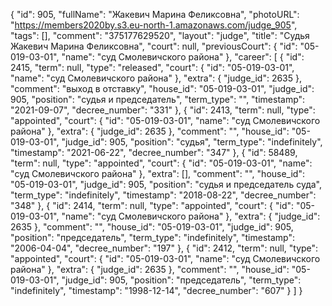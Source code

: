 {
    "id": 905,
    "fullName": "Жакевич Марина Феликсовна",
    "photoURL": "https://members2020by.s3.eu-north-1.amazonaws.com/judge_905",
    "tags": [],
    "comment": "375177629520",
    "layout": "judge",
    "title": "Судья Жакевич Марина Феликсовна",
    "court": null,
    "previousCourt": {
        "id": "05-019-03-01",
        "name": "суд Смолевичского района"
    },
    "career": [
        {
            "id": 2415,
            "term": null,
            "type": "released",
            "court": {
                "id": "05-019-03-01",
                "name": "суд Смолевичского района"
            },
            "extra": {
                "judge_id": 2635
            },
            "comment": "выход в отставку",
            "house_id": "05-019-03-01",
            "judge_id": 905,
            "position": "судья и председатель",
            "term_type": "",
            "timestamp": "2021-09-07",
            "decree_number": "331"
        },
        {
            "id": 2413,
            "term": null,
            "type": "appointed",
            "court": {
                "id": "05-019-03-01",
                "name": "суд Смолевичского района"
            },
            "extra": {
                "judge_id": 2635
            },
            "comment": "",
            "house_id": "05-019-03-01",
            "judge_id": 905,
            "position": "судья",
            "term_type": "indefinitely",
            "timestamp": "2021-06-22",
            "decree_number": "347"
        },
        {
            "id": 58489,
            "term": null,
            "type": "appointed",
            "court": {
                "id": "05-019-03-01",
                "name": "суд Смолевичского района"
            },
            "extra": [],
            "comment": "",
            "house_id": "05-019-03-01",
            "judge_id": 905,
            "position": "судья и председатель суда",
            "term_type": "indefinitely",
            "timestamp": "2018-08-22",
            "decree_number": "348"
        },
        {
            "id": 2414,
            "term": null,
            "type": "appointed",
            "court": {
                "id": "05-019-03-01",
                "name": "суд Смолевичского района"
            },
            "extra": {
                "judge_id": 2635
            },
            "comment": "",
            "house_id": "05-019-03-01",
            "judge_id": 905,
            "position": "председатель",
            "term_type": "indefinitely",
            "timestamp": "2006-04-04",
            "decree_number": "197"
        },
        {
            "id": 2412,
            "term": null,
            "type": "appointed",
            "court": {
                "id": "05-019-03-01",
                "name": "суд Смолевичского района"
            },
            "extra": {
                "judge_id": 2635
            },
            "comment": "",
            "house_id": "05-019-03-01",
            "judge_id": 905,
            "position": "председатель",
            "term_type": "indefinitely",
            "timestamp": "1998-12-14",
            "decree_number": "607"
        }
    ]
}